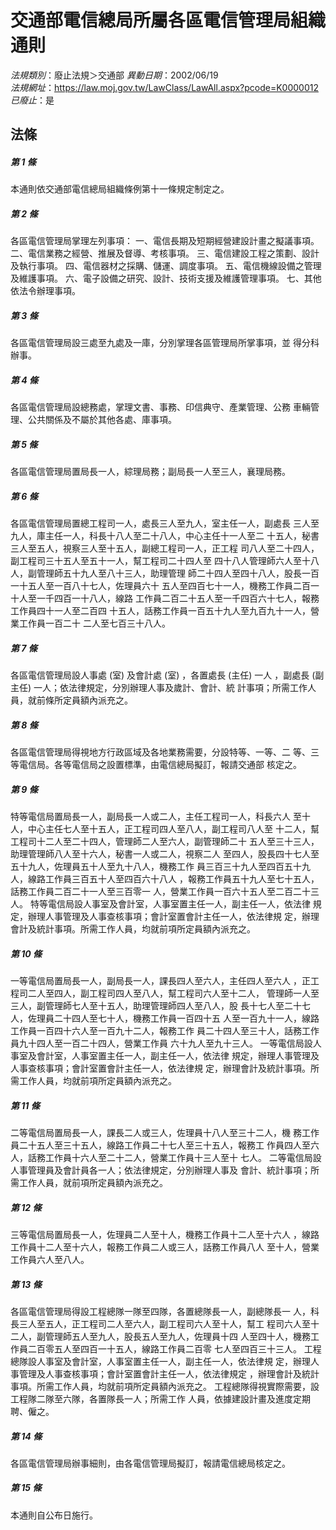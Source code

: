 # 交通部電信總局所屬各區電信管理局組織通則

*法規類別*：廢止法規＞交通部
*異動日期*：2002/06/19  
*法規網址*：https://law.moj.gov.tw/LawClass/LawAll.aspx?pcode=K0000012
*已廢止*：是


## 法條
##### 第 1 條
本通則依交通部電信總局組織條例第十一條規定制定之。

##### 第 2 條
各區電信管理局掌理左列事項：
一、電信長期及短期經營建設計畫之擬議事項。
二、電信業務之經營、推展及督導、考核事項。
三、電信建設工程之策劃、設計及執行事項。
四、電信器材之採購、儲運、調度事項。
五、電信機線設備之管理及維護事項。
六、電子設備之研究、設計、技術支援及維護管理事項。
七、其他依法令辦理事項。


##### 第 3 條
各區電信管理局設三處至九處及一庫，分別掌理各區管理局所掌事項，並
得分科辦事。

##### 第 4 條
各區電信管理局設總務處，掌理文書、事務、印信典守、產業管理、公務
車輛管理、公共關係及不屬於其他各處、庫事項。

##### 第 5 條
各區電信管理局置局長一人，綜理局務；副局長一人至三人，襄理局務。

##### 第 6 條
各區電信管理局置總工程司一人，處長三人至九人，室主任一人，副處長
三人至九人，庫主任一人，科長十八人至二十八人，中心主任十一人至二
十五人，秘書三人至五人，視察三人至十五人，副總工程司一人，正工程
司八人至二十四人，副工程司三十五人至五十一人，幫工程司二十四人至
四十八人管理師六人至十八人，副管理師五十九人至八十三人，助理管理
師二十四人至四十八人，股長一百一十五人至一百八十七人，佐理員六十
五人至四百七十一人，機務工作員二百一十人至一千四百一十八人，線路
工作員二百二十五人至一千四百六十七人，報務工作員四十一人至二百四
十五人，話務工作員一百五十九人至九百九十一人，營業工作員一百二十
二人至七百三十八人。

##### 第 7 條
各區電信管理局設人事處 (室) 及會計處 (室) ，各置處長 (主任) 一人
，副處長 (副主任) 一人；依法律規定，分別辦理人事及歲計、會計、統
計事項；所需工作人員，就前條所定員額內派充之。

##### 第 8 條
各區電信管理局得視地方行政區域及各地業務需要，分設特等、一等、二
等、三等電信局。各等電信局之設置標準，由電信總局擬訂，報請交通部
核定之。

##### 第 9 條
特等電信局置局長一人，副局長一人或二人，主任工程司一人，科長六人
至十人，中心主任七人至十五人，正工程司四人至八人，副工程司八人至
十二人，幫工程司十二人至二十四人，管理師二人至六人，副管理師二十
五人至三十三人，助理管理師八人至十六人，秘書一人或二人，視察二人
至四人，股長四十七人至五十九人，佐理員五十人至九十八人，機務工作
員三百三十九人至四百五十九人，線路工作員三百五十人至四百六十八人
，報務工作員五十九人至七十五人，話務工作員二百二十一人至三百零一
人，營業工作員一百六十五人至二百二十三人。
特等電信局設人事室及會計室，人事室置主任一人，副主任一人，依法律
規定，辦理人事管理及人事查核事項；會計室置會計主任一人，依法律規
定，辦理會計及統計事項。所需工作人員，均就前項所定員額內派充之。

##### 第 10 條
一等電信局置局長一人，副局長一人，課長四人至六人，主任四人至六人
，正工程司二人至四人，副工程司四人至八人，幫工程司六人至十二人，
管理師一人至三人，副管理師七人至十五人，助理管理師四人至八人，股
長十七人至二十七人，佐理員二十四人至七十人，機務工作員一百四十五
人至一百九十一人，線路工作員一百四十六人至一百九十二人，報務工作
員二十四人至三十人，話務工作員九十四人至一百二十四人，營業工作員
六十九人至九十三人。
一等電信局設人事室及會計室，人事室置主任一人，副主任一人，依法律
規定，辦理人事管理及人事查核事項；會計室置會計主任一人，依法律規
定，辦理會計及統計事項。所需工作人員，均就前項所定員額內派充之。

##### 第 11 條
二等電信局置局長一人，課長二人或三人，佐理員十八人至三十二人，機
務工作員二十五人至三十五人，線路工作員二十七人至三十五人，報務工
作員四人至六人，話務工作員十六人至二十二人，營業工作員十三人至十
七人。
二等電信局設人事管理員及會計員各一人；依法律規定，分別辦理人事及
會計、統計事項；所需工作人員，就前項所定員額內派充之。

##### 第 12 條
三等電信局置局長一人，佐理員二人至十人，機務工作員十二人至十六人
，線路工作員十二人至十六人，報務工作員二人或三人，話務工作員八人
至十人，營業工作員六人至八人。

##### 第 13 條
各區電信管理局得設工程總隊一隊至四隊，各置總隊長一人，副總隊長一
人，科長三人至五人，正工程司二人至六人，副工程司六人至十人，幫工
程司六人至十二人，副管理師五人至九人，股長五人至九人，佐理員十四
人至四十人，機務工作員二百零五人至四百一十五人，線路工作員二百零
七人至四百三十三人。
工程總隊設人事室及會計室，人事室置主任一人，副主任一人，依法律規
定，辦理人事管理及人事查核事項；會計室置會計主任一人，依法律規定
，辦理會計及統計事項。所需工作人員，均就前項所定員額內派充之。
工程總隊得視實際需要，設工程隊二隊至六隊，各置隊長一人；所需工作
人員，依據建設計畫及進度定期聘、僱之。

##### 第 14 條
各區電信管理局辦事細則，由各電信管理局擬訂，報請電信總局核定之。

##### 第 15 條
本通則自公布日施行。


